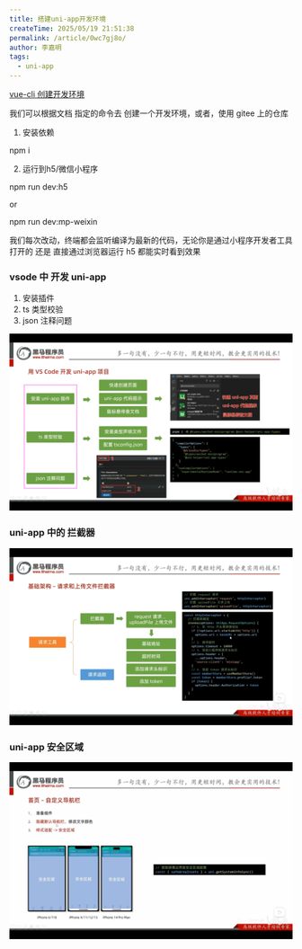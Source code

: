 ```yaml
---
title: 搭建uni-app开发环境
createTime: 2025/05/19 21:51:38
permalink: /article/0wc7gj8o/
author: 李嘉明
tags:
  - uni-app
---
```



[vue-cli 创建开发环境](https://uniapp.dcloud.net.cn/quickstart-cli.html#%E5%88%9B%E5%BB%BAuni-app)

我们可以根据文档 指定的命令去 创建一个开发环境，或者，使用 gitee 上的仓库




1. 安装依赖 

npm i 


2. 运行到h5/微信小程序


npm run dev:h5

or 

npm run dev:mp-weixin


我们每次改动，终端都会监听编译为最新的代码，无论你是通过小程序开发者工具 打开的 还是 直接通过浏览器运行 h5 都能实时看到效果




### vsode 中 开发 uni-app


1. 安装插件
2. ts 类型校验
3. json 注释问题

![alt text](image-2.png)


### uni-app 中的 拦截器

![alt text](image-3.png)


### uni-app 安全区域

![alt text](image-4.png)